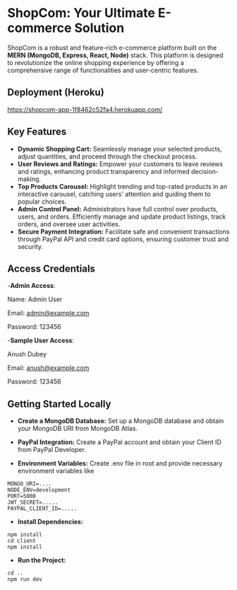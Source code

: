 # ShopCom: Your Ultimate E-commerce Solution
ShopCom is a robust and feature-rich e-commerce platform built on the **MERN (MongoDB, Express, React, Node)** stack. This platform is designed to revolutionize the online shopping experience by offering a comprehensive range of functionalities and user-centric features.
## Deployment (Heroku)
https://shopcom-app-1f8462c52fa4.herokuapp.com/
## Key Features
- **Dynamic Shopping Cart:** Seamlessly manage your selected products, adjust quantities, and proceed through the checkout process.
- **User Reviews and Ratings:** Empower your customers to leave reviews and ratings, enhancing product transparency and informed decision-making.
- **Top Products Carousel:** Highlight trending and top-rated products in an interactive carousel, catching users' attention and guiding them to popular choices.
- **Admin Control Panel:** Administrators have full control over products, users, and orders. Efficiently manage and update product listings, track orders, and oversee user activities.
- **Secure Payment Integration:** Facilitate safe and convenient transactions through PayPal API and credit card options, ensuring customer trust and security.
## Access Credentials
-**Admin Access**:

Name: Admin User

Email: admin@example.com

Password: 123456

-**Sample User Access**:

Anush Dubey

Email: anush@example.com

Password: 123456

## Getting Started Locally
- **Create a MongoDB Database:** Set up a MongoDB database and obtain your MongoDB URI from MongoDB Atlas.

- **PayPal Integration:** Create a PayPal account and obtain your Client ID from PayPal Developer.

- **Environment Variables:** Create .env file in root and provide necessary environment variables like
```
MONGO_URI=....
NODE_ENV=development
PORT=5000
JWT_SECRET=.....
PAYPAL_CLIENT_ID=.....
```

- **Install Dependencies:** 
```
npm install
cd client
npm install
```

- **Run the Project:**
```
cd ..
npm run dev
```
